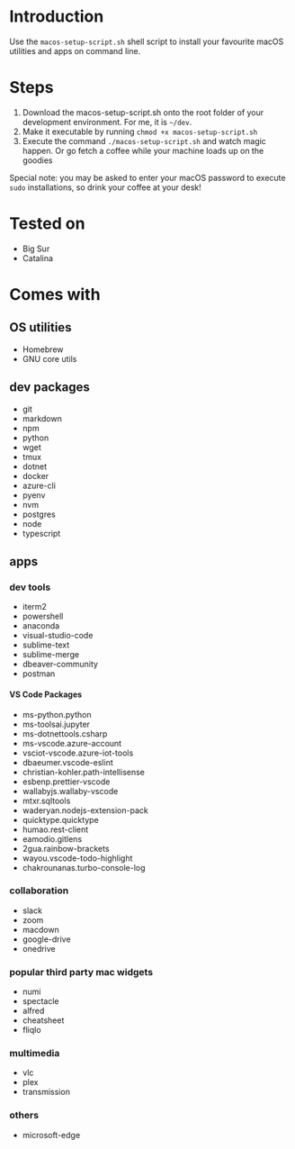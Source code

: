 # Introduction
Use the `macos-setup-script.sh` shell script to install your favourite macOS utilities and apps on command line.

# Steps
1. Download the macos-setup-script.sh onto the root folder of your development environment. For me, it is `~/dev`.
2. Make it executable by running `chmod +x macos-setup-script.sh`
3. Execute the command `./macos-setup-script.sh` and watch magic happen. Or go fetch a coffee while your machine loads up on the goodies

Special note: you may be asked to enter your macOS password to execute `sudo` installations, so drink your coffee at your desk!

# Tested on
- Big Sur
- Catalina

# Comes with
## OS utilities
- Homebrew
- GNU core utils
## dev packages
- git
- markdown
- npm
- python
- wget
- tmux
- dotnet
- docker
- azure-cli
- pyenv
- nvm
- postgres
- node
- typescript

## apps
### dev tools
- iterm2
- powershell
- anaconda
- visual-studio-code
- sublime-text
- sublime-merge
- dbeaver-community
- postman

#### VS Code Packages
- ms-python.python
- ms-toolsai.jupyter
- ms-dotnettools.csharp
- ms-vscode.azure-account
- vsciot-vscode.azure-iot-tools
- dbaeumer.vscode-eslint
- christian-kohler.path-intellisense
- esbenp.prettier-vscode
- wallabyjs.wallaby-vscode
- mtxr.sqltools
- waderyan.nodejs-extension-pack
- quicktype.quicktype
- humao.rest-client
- eamodio.gitlens
- 2gua.rainbow-brackets
- wayou.vscode-todo-highlight
- chakrounanas.turbo-console-log

### collaboration
- slack
- zoom
- macdown
- google-drive
- onedrive

### popular third party mac widgets

- numi
- spectacle
- alfred
- cheatsheet
- fliqlo

### multimedia
- vlc
- plex
- transmission

### others
- microsoft-edge
